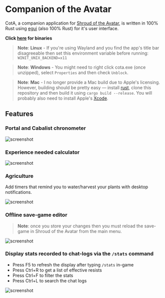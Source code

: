 # Companion of the Avatar

<!-- [![Dependency status](https://deps.rs/repo/github/Barugon/cota/status.svg)](https://deps.rs/repo/github/Barugon/cota) -->

CotA, a companion application for [Shroud of the Avatar](https://www.shroudoftheavatar.com), is written in 100% Rust using [egui](https://github.com/emilk/egui) (also 100% Rust) for it's user interface.

**Click [here](https://github.com/Barugon/cota/releases) for binaries**

> **Note**: **Linux** - If you're using Wayland and you find the app's title bar disagreeable then set this environment variable before running: `WINIT_UNIX_BACKEND=x11`

<!-- intentional spacing -->

> **Note**: **Windows** - You might need to right click cota.exe (once unzipped), select `Properties` and then check `Unblock`.

<!-- intentional spacing -->

> **Note**: **Mac** - I no longer provide a Mac build due to Apple's licensing. However, building should be pretty easy — install [rust](https://www.rust-lang.org/tools/install), clone this repository and then build it using `cargo build --release`. You will probably also need to install Apple's [Xcode](https://developer.apple.com/download/all/?q=xcode).

## Features

### Portal and Cabalist chronometer

![screenshot](https://a4.pbase.com/o12/09/605909/1/166622004.C6X9X0rG.Screenshotfrom20230317234110.png)

### Experience needed calculator

![screenshot](https://a4.pbase.com/o12/09/605909/1/169657368.b3O2lfRh.Screenshotfrom20230317234146.png)

### Agriculture

Add timers that remind you to water/harvest your plants with desktop notifications.

![screenshot](https://a4.pbase.com/o12/09/605909/1/173475863.jbhPupmK.Screenshotfrom20230317234357.png)

### Offline save-game editor

> **Note**: once you store your changes then you must reload the save-game in Shroud of the Avatar from the main menu.

![screenshot](https://a4.pbase.com/o12/09/605909/1/170775639.MMl94QYP.Screenshotfrom20230317234519.png)

### Display stats recorded to chat-logs via the `/stats` command

- Press F5 to refresh the display after typing `/stats` in-game
- Press Ctrl+R to get a list of effective resists
- Press Ctrl+F to filter the stats
- Press Ctrl+L to search the chat logs

![screenshot](https://a4.pbase.com/o12/09/605909/1/164136608.QBmjRKgr.Screenshotfrom20230317234632.png)
